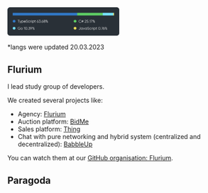<img src="./img/langs-20-3-2023.svg" width="50%">

\*langs were updated 20.03.2023

## Flurium

I lead study group of developers.

We created several projects like:

- Agency: [Flurium](https://www.flurium.com/)
- Auction platform: [BidMe](https://github.com/flurium/bidme)
- Sales platform: [Thing](https://github.com/flurium/thing)
- Chat with pure networking and hybrid system (centralized and decentralized): [BabbleUp](https://github.com/flurium/babble)

You can watch them at our [GitHub organisation: Flurium](https://github.com/flurium).

## Paragoda
